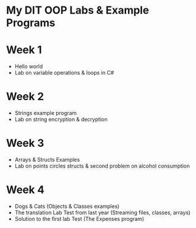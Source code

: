 My DIT OOP Labs &amp; Example Programs
===========================

Week 1
======
* Hello world
* Lab on variable operations & loops in C#

Week 2
======
* Strings example program
* Lab on string encryption & decryption

Week 3
======
* Arrays & Structs Examples 
* Lab on points circles structs & second problem on alcohol consumption

Week 4
======
* Dogs & Cats (Objects & Classes examples)
* The translation Lab Test from last year (Streaming files, classes, arrays)
* Solution to the first lab Test (The Expenses program)

